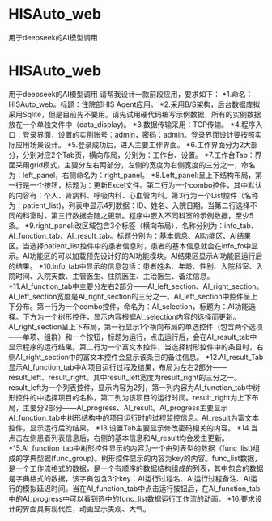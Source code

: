 # HISAuto_web
用于deepseek的AI模型调用
# HISAuto_web
用于deepseek的AI模型调用
请帮我设计一款前段应用，要求如下：
*1.命名：HISAuto_web。标题：住院部HIS Agent应用。
*2.采用B/S架构，后台数据库拟采用Sqlite，但是目前先不要用。请先试用硬代码编写示例数据，所有的实例数据放在一个单独文件中（data_display)。
*3.数据传输采用：TCP传输。
*4.程序入口：登录界面，设置的实例账号：admin，密码：admin。登录界面设计要按照实际应用场景设计。
*5.登录成功后，进入主要工作界面。
*6.工作界面分为2大部分，分别对应2个Tab页，横向布局，分别为：工作台、设置。
*7.工作台Tab：界面采用grid模式，主要分左右两部分，左侧的宽度为右侧宽度的三分之一，命名为：left_panel，右侧命名为：right_panel。
*8.Left_panel:呈上下结构布局，第一行是一个按钮，标题为：更新Excel文件。第二行为一个combo控件，其中默认的内容有：个人、肾病科、呼吸内科、心血管内科。第3行为一个List控件（名称为：patient_list)，列表中显示4列数据：ID、姓名、入院日期。当第二行选择不同的科室时，第三行数据会随之更新。程序中嵌入不同科室的示例数据，至少5条。
*9.right_panel:改区域包含3个标签（横向布局），名称分别为：info_tab、AI_function_tab、AI_result_tab。标题分别为：基本信息、AI功能区、AI结果区。当选择patient_list控件中的患者信息时，患者的基本信息就会在info_fo中显示。AI功能区的可以加载预先设计好的AI功能模块。AI结果区显示AI功能区运行后的结果。
*10.info_tab中显示的信息包括：患者姓名、年龄、性别、入院科室、入院时间、入院天数、主管医生、住院医生、主治医生、备注信息。
*11.AI_function_tab中主要分左右2部分——AI_left_section、AI_right_section。AI_left_section宽度是AI_right_section的三分之一。AI_left_section中控件呈上下分布。第一行为一个combo控件，命名为：AI_selection，标题为：AI功能选择。下方为一个树形控件，显示内容根据AI_selection内容的选择而更新。AI_right_section呈上下布局，第一行显示1个横向布局的单选控件（包含两个选项——单项、组群）和一个按钮，标题为运行，点击运行后，会在AI_result_tab中显示程序的运行结果。第二行为一个富文本控件，当选择树形控件中的条目时，右侧AI_right_section中的富文本控件会显示该条目的备注信息。
*12.AI_result_Tab显示AI_function_tab中AI项目运行过程及结果，布局为左右2部分——result_left、result_right。其中result_left宽度为result_right的三分之一。result_left为一个列表控件，显示内容为2列，第一列内容为AI_function_tab中树形控件的中选择项目的名称，第二列为该项目的运行时间。result_right为上下布局，主要分2部分——AI_progress、AI_result。AI_progress主要显示AI_function_tab中树形结构中的项目运行时的过程监控信息。AI_result为富文本控件，显示运行后的结果。
*13.设置Tab主要显示修改密码相关的内容。
*14.当点击左侧患者列表信息后，右侧的基本信息和AI_result均会发生更新。
*15.AI_function_tab中树形控件显示的内容为一个由列表型的数据（func_list)组成的字典型据(func_group)。树形控件显示的内容为key的内容。func_list数据，是一个工作流格式的数据，是一个有顺序的数据结构组成的列表，其中包含的数据是字典格式的数据，该字典包含3个key：AI运行过程名、AI运行过程备注、AI运行的模拟延迟时间。当在AI_function_tab中点击运行按钮后，在AI_function_tab中的AI_progress中可以看到选中的func_list数据运行工作流的动画。
*16.要求设计的界面具有现代性，动画显示美观、大气。
